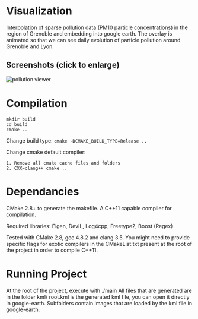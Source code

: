 Visualization
=============

Interpolation of sparse pollution data (PM10 particle concentrations) in the region of Grenoble and embedding into google earth.
The overlay is animated so that we can see daily evolution of particle pollution around Grenoble and Lyon.

## Screenshots (click to enlarge)
![pollution viewer](https://i.imgur.com/ni2JGKq.png)


Compilation
===========
```
mkdir build
cd build
cmake ..
```

Change build type:
`cmake -DCMAKE_BUILD_TYPE=Release ..`

Change cmake default compiler:

    1. Remove all cmake cache files and folders
    2. CXX=clang++ cmake ..

Dependancies
===========
CMake 2.8+ to generate the makefile.
A C++11 capable compiler for compilation.

Required libraries: Eigen, DevIL, Log4cpp, Freetype2, Boost (Regex)

Tested with CMake 2.8, gcc 4.8.2 and clang 3.5.
You might need to provide specific flags for exotic compilers in the CMakeList.txt present at the root of the project in order to compile C++11.

Running Project
===========
At the root of the project, execute with ./main
All files that are generated are in the folder kml/
root.kml is the generated kml file, you can open it directly in google-earth.
Subfolders contain images that are loaded by the kml file in google-earth.

